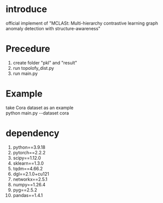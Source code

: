<meta name="robots" content="noindex">


# introduce  
official implement of "MCLASt: Multi-hierarchy contrastive learning graph anomaly detection with structure-awareness"
# Precedure  
1. create folder "pkl" and "result"
2. run topolofy_dist.py
3. run main.py
# Example  
take Cora dataset as an example  
python main.py --dataset cora
# dependency  
1. python==3.9.18
2. pytorch==2.2.2
3. scipy==1.12.0
4. sklearn==1.3.0
5. tqdm==4.66.2
6. dgl==2.1.0+cu121
7. networkx==2.5.1
8. numpy==1.26.4
9. pyg==2.5.2
10. pandas==1.4.1
